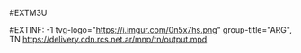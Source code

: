 #EXTM3U


#EXTINF: -1 tvg-logo="https://i.imgur.com/0n5x7hs.png" group-title="ARG", TN 
https://delivery.cdn.rcs.net.ar/mnp/tn/output.mpd
